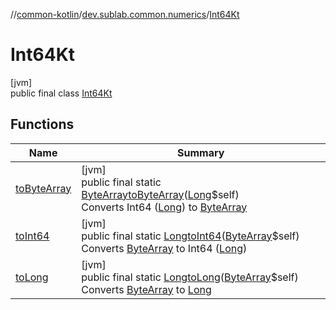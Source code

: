 //[common-kotlin](../../../index.md)/[dev.sublab.common.numerics](../index.md)/[Int64Kt](index.md)

# Int64Kt

[jvm]\
public final class [Int64Kt](index.md)

## Functions

| Name | Summary |
|---|---|
| [toByteArray](to-byte-array.md) | [jvm]<br>public final static [ByteArray](https://kotlinlang.org/api/latest/jvm/stdlib/kotlin/-byte-array/index.html)[toByteArray](to-byte-array.md)([Long](https://docs.oracle.com/javase/8/docs/api/java/lang/Long.html)$self)<br>Converts Int64 ([Long](https://kotlinlang.org/api/latest/jvm/stdlib/kotlin/-long/index.html)) to [ByteArray](https://kotlinlang.org/api/latest/jvm/stdlib/kotlin/-byte-array/index.html) |
| [toInt64](to-int64.md) | [jvm]<br>public final static [Long](https://docs.oracle.com/javase/8/docs/api/java/lang/Long.html)[toInt64](to-int64.md)([ByteArray](https://kotlinlang.org/api/latest/jvm/stdlib/kotlin/-byte-array/index.html)$self)<br>Converts [ByteArray](https://kotlinlang.org/api/latest/jvm/stdlib/kotlin/-byte-array/index.html) to Int64 ([Long](https://kotlinlang.org/api/latest/jvm/stdlib/kotlin/-long/index.html)) |
| [toLong](to-long.md) | [jvm]<br>public final static [Long](https://docs.oracle.com/javase/8/docs/api/java/lang/Long.html)[toLong](to-long.md)([ByteArray](https://kotlinlang.org/api/latest/jvm/stdlib/kotlin/-byte-array/index.html)$self)<br>Converts [ByteArray](https://kotlinlang.org/api/latest/jvm/stdlib/kotlin/-byte-array/index.html) to [Long](https://kotlinlang.org/api/latest/jvm/stdlib/kotlin/-long/index.html) |
